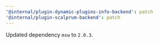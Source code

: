 ```yaml
---
'@internal/plugin-dynamic-plugins-info-backend': patch
'@internal/plugin-scalprum-backend': patch
---
```


Updated dependency `msw` to `2.0.3`.
